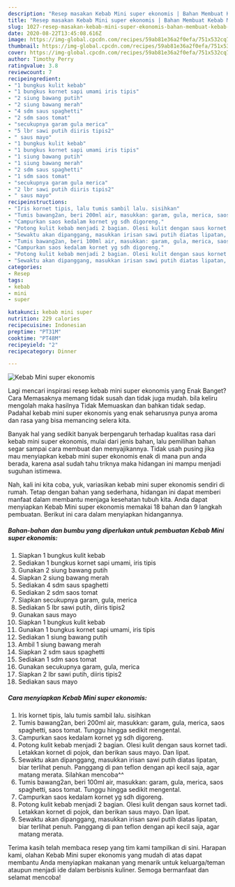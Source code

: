 ```yaml
---
description: "Resep masakan Kebab Mini super ekonomis | Bahan Membuat Kebab Mini super ekonomis Yang Enak Dan Lezat"
title: "Resep masakan Kebab Mini super ekonomis | Bahan Membuat Kebab Mini super ekonomis Yang Enak Dan Lezat"
slug: 1027-resep-masakan-kebab-mini-super-ekonomis-bahan-membuat-kebab-mini-super-ekonomis-yang-enak-dan-lezat
date: 2020-08-22T13:45:08.616Z
image: https://img-global.cpcdn.com/recipes/59ab81e36a2f0efa/751x532cq70/kebab-mini-super-ekonomis-foto-resep-utama.jpg
thumbnail: https://img-global.cpcdn.com/recipes/59ab81e36a2f0efa/751x532cq70/kebab-mini-super-ekonomis-foto-resep-utama.jpg
cover: https://img-global.cpcdn.com/recipes/59ab81e36a2f0efa/751x532cq70/kebab-mini-super-ekonomis-foto-resep-utama.jpg
author: Timothy Perry
ratingvalue: 3.8
reviewcount: 7
recipeingredient:
- "1 bungkus kulit kebab"
- "1 bungkus kornet sapi umami iris tipis"
- "2 siung bawang putih"
- "2 siung bawang merah"
- "4 sdm saus spaghetti"
- "2 sdm saos tomat"
- "secukupnya garam gula merica"
- "5 lbr sawi putih diiris tipis2"
- " saus mayo"
- "1 bungkus kulit kebab"
- "1 bungkus kornet sapi umami iris tipis"
- "1 siung bawang putih"
- "1 siung bawang merah"
- "2 sdm saus spaghetti"
- "1 sdm saos tomat"
- "secukupnya garam gula merica"
- "2 lbr sawi putih diiris tipis2"
- " saus mayo"
recipeinstructions:
- "Iris kornet tipis, lalu tumis sambil lalu. sisihkan"
- "Tumis bawang2an, beri 200ml air, masukkan: garam, gula, merica, saos spaghetti, saos tomat. Tunggu hingga sedikit mengental."
- "Campurkan saos kedalam kornet yg sdh digoreng."
- "Potong kulit kebab menjadi 2 bagian. Olesi kulit dengan saus kornet tadi. Letakkan kornet di pojok, dan berikan saus mayo. Dan lipat."
- "Sewaktu akan dipanggang, masukkan irisan sawi putih diatas lipatan, biar terlihat penuh. Panggang di pan teflon dengan api kecil saja, agar matang merata. Silahkan mencoba^^"
- "Tumis bawang2an, beri 100ml air, masukkan: garam, gula, merica, saos spaghetti, saos tomat. Tunggu hingga sedikit mengental."
- "Campurkan saos kedalam kornet yg sdh digoreng."
- "Potong kulit kebab menjadi 2 bagian. Olesi kulit dengan saus kornet tadi. Letakkan kornet di pojok, dan berikan saus mayo. Dan lipat."
- "Sewaktu akan dipanggang, masukkan irisan sawi putih diatas lipatan, biar terlihat penuh. Panggang di pan teflon dengan api kecil saja, agar matang merata."
categories:
- Resep
tags:
- kebab
- mini
- super

katakunci: kebab mini super 
nutrition: 229 calories
recipecuisine: Indonesian
preptime: "PT31M"
cooktime: "PT48M"
recipeyield: "2"
recipecategory: Dinner

---
```



![Kebab Mini super ekonomis](https://img-global.cpcdn.com/recipes/59ab81e36a2f0efa/751x532cq70/kebab-mini-super-ekonomis-foto-resep-utama.jpg)

Lagi mencari inspirasi resep kebab mini super ekonomis yang Enak Banget? Cara Memasaknya memang tidak susah dan tidak juga mudah. bila keliru mengolah maka hasilnya Tidak Memuaskan dan bahkan tidak sedap. Padahal kebab mini super ekonomis yang enak seharusnya punya aroma dan rasa yang bisa memancing selera kita.



Banyak hal yang sedikit banyak berpengaruh terhadap kualitas rasa dari kebab mini super ekonomis, mulai dari jenis bahan, lalu pemilihan bahan segar sampai cara membuat dan menyajikannya. Tidak usah pusing jika mau menyiapkan kebab mini super ekonomis enak di mana pun anda berada, karena asal sudah tahu triknya maka hidangan ini mampu menjadi suguhan istimewa.


Nah, kali ini kita coba, yuk, variasikan kebab mini super ekonomis sendiri di rumah. Tetap dengan bahan yang sederhana, hidangan ini dapat memberi manfaat dalam membantu menjaga kesehatan tubuh kita. Anda dapat menyiapkan Kebab Mini super ekonomis memakai 18 bahan dan 9 langkah pembuatan. Berikut ini cara dalam menyiapkan hidangannya.

<!--inarticleads1-->

##### Bahan-bahan dan bumbu yang diperlukan untuk pembuatan Kebab Mini super ekonomis:

1. Siapkan 1 bungkus kulit kebab
1. Sediakan 1 bungkus kornet sapi umami, iris tipis
1. Gunakan 2 siung bawang putih
1. Siapkan 2 siung bawang merah
1. Sediakan 4 sdm saus spaghetti
1. Sediakan 2 sdm saos tomat
1. Siapkan secukupnya garam, gula, merica
1. Sediakan 5 lbr sawi putih, diiris tipis2
1. Gunakan  saus mayo
1. Siapkan 1 bungkus kulit kebab
1. Gunakan 1 bungkus kornet sapi umami, iris tipis
1. Sediakan 1 siung bawang putih
1. Ambil 1 siung bawang merah
1. Siapkan 2 sdm saus spaghetti
1. Sediakan 1 sdm saos tomat
1. Gunakan secukupnya garam, gula, merica
1. Siapkan 2 lbr sawi putih, diiris tipis2
1. Sediakan  saus mayo




<!--inarticleads2-->

##### Cara menyiapkan Kebab Mini super ekonomis:

1. Iris kornet tipis, lalu tumis sambil lalu. sisihkan
1. Tumis bawang2an, beri 200ml air, masukkan: garam, gula, merica, saos spaghetti, saos tomat. Tunggu hingga sedikit mengental.
1. Campurkan saos kedalam kornet yg sdh digoreng.
1. Potong kulit kebab menjadi 2 bagian. Olesi kulit dengan saus kornet tadi. Letakkan kornet di pojok, dan berikan saus mayo. Dan lipat.
1. Sewaktu akan dipanggang, masukkan irisan sawi putih diatas lipatan, biar terlihat penuh. Panggang di pan teflon dengan api kecil saja, agar matang merata. Silahkan mencoba^^
1. Tumis bawang2an, beri 100ml air, masukkan: garam, gula, merica, saos spaghetti, saos tomat. Tunggu hingga sedikit mengental.
1. Campurkan saos kedalam kornet yg sdh digoreng.
1. Potong kulit kebab menjadi 2 bagian. Olesi kulit dengan saus kornet tadi. Letakkan kornet di pojok, dan berikan saus mayo. Dan lipat.
1. Sewaktu akan dipanggang, masukkan irisan sawi putih diatas lipatan, biar terlihat penuh. Panggang di pan teflon dengan api kecil saja, agar matang merata.




Terima kasih telah membaca resep yang tim kami tampilkan di sini. Harapan kami, olahan Kebab Mini super ekonomis yang mudah di atas dapat membantu Anda menyiapkan makanan yang menarik untuk keluarga/teman ataupun menjadi ide dalam berbisnis kuliner. Semoga bermanfaat dan selamat mencoba!
